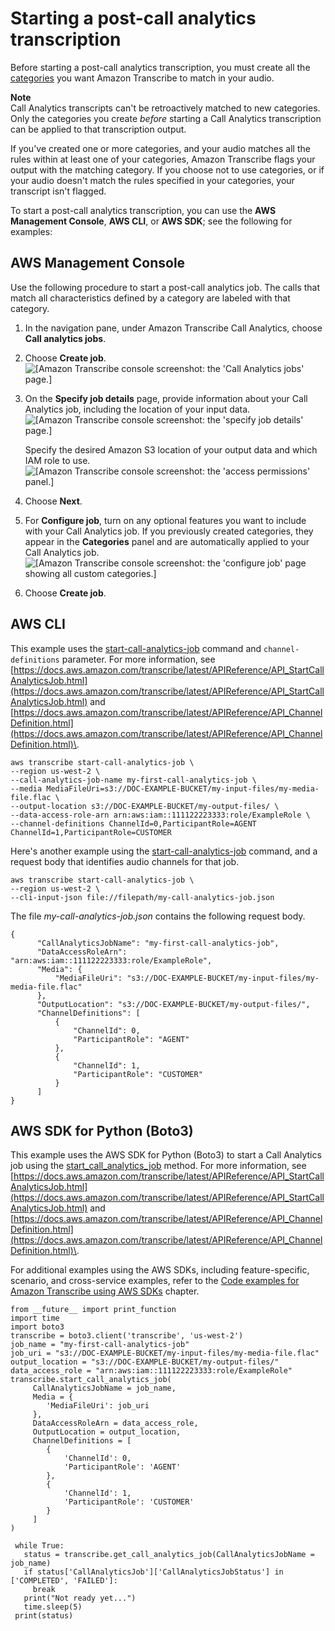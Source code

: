 # Starting a post\-call analytics transcription<a name="tca-start-batch"></a>

Before starting a post\-call analytics transcription, you must create all the [categories](tca-categories-batch.md) you want Amazon Transcribe to match in your audio\.

**Note**  
Call Analytics transcripts can't be retroactively matched to new categories\. Only the categories you create *before* starting a Call Analytics transcription can be applied to that transcription output\.

If you've created one or more categories, and your audio matches all the rules within at least one of your categories, Amazon Transcribe flags your output with the matching category\. If you choose not to use categories, or if your audio doesn't match the rules specified in your categories, your transcript isn't flagged\.

To start a post\-call analytics transcription, you can use the **AWS Management Console**, **AWS CLI**, or **AWS SDK**; see the following for examples:

## AWS Management Console<a name="analytics-start-console-batch"></a>

Use the following procedure to start a post\-call analytics job\. The calls that match all characteristics defined by a category are labeled with that category\.

1. In the navigation pane, under Amazon Transcribe Call Analytics, choose **Call analytics jobs**\.

1. Choose **Create job**\.  
![\[Amazon Transcribe console screenshot: the 'Call Analytics jobs' page.\]](http://docs.aws.amazon.com/transcribe/latest/dg/images/analytics-start.png)

1. On the **Specify job details** page, provide information about your Call Analytics job, including the location of your input data\.  
![\[Amazon Transcribe console screenshot: the 'specify job details' page.\]](http://docs.aws.amazon.com/transcribe/latest/dg/images/analytics-start-settings1.png)

   Specify the desired Amazon S3 location of your output data and which IAM role to use\.  
![\[Amazon Transcribe console screenshot: the 'access permissions' panel.\]](http://docs.aws.amazon.com/transcribe/latest/dg/images/analytics-start-settings2.png)

1. Choose **Next**\.

1. For **Configure job**, turn on any optional features you want to include with your Call Analytics job\. If you previously created categories, they appear in the **Categories** panel and are automatically applied to your Call Analytics job\.  
![\[Amazon Transcribe console screenshot: the 'configure job' page showing all custom categories.\]](http://docs.aws.amazon.com/transcribe/latest/dg/images/analytics-start-configure.png)

1. Choose **Create job**\.

## AWS CLI<a name="analytics-start-cli"></a>

This example uses the [start\-call\-analytics\-job](https://awscli.amazonaws.com/v2/documentation/api/latest/reference/transcribe/start-call-analytics-job.html) command and `channel-definitions` parameter\. For more information, see [https://docs.aws.amazon.com/transcribe/latest/APIReference/API_StartCallAnalyticsJob.html](https://docs.aws.amazon.com/transcribe/latest/APIReference/API_StartCallAnalyticsJob.html) and [https://docs.aws.amazon.com/transcribe/latest/APIReference/API_ChannelDefinition.html](https://docs.aws.amazon.com/transcribe/latest/APIReference/API_ChannelDefinition.html)\.

```
aws transcribe start-call-analytics-job \
--region us-west-2 \
--call-analytics-job-name my-first-call-analytics-job \
--media MediaFileUri=s3://DOC-EXAMPLE-BUCKET/my-input-files/my-media-file.flac \
--output-location s3://DOC-EXAMPLE-BUCKET/my-output-files/ \
--data-access-role-arn arn:aws:iam::111122223333:role/ExampleRole \
--channel-definitions ChannelId=0,ParticipantRole=AGENT ChannelId=1,ParticipantRole=CUSTOMER
```

Here's another example using the [start\-call\-analytics\-job](https://awscli.amazonaws.com/v2/documentation/api/latest/reference/transcribe/start-call-analytics-job.html) command, and a request body that identifies audio channels for that job\.

```
aws transcribe start-call-analytics-job \
--region us-west-2 \
--cli-input-json file://filepath/my-call-analytics-job.json
```

The file *my\-call\-analytics\-job\.json* contains the following request body\.

```
{
      "CallAnalyticsJobName": "my-first-call-analytics-job",
      "DataAccessRoleArn": "arn:aws:iam::111122223333:role/ExampleRole",
      "Media": {
          "MediaFileUri": "s3://DOC-EXAMPLE-BUCKET/my-input-files/my-media-file.flac"
      },
      "OutputLocation": "s3://DOC-EXAMPLE-BUCKET/my-output-files/",
      "ChannelDefinitions": [
          {
              "ChannelId": 0,
              "ParticipantRole": "AGENT"
          },
          {
              "ChannelId": 1,
              "ParticipantRole": "CUSTOMER"
          }
      ]
}
```

## AWS SDK for Python \(Boto3\)<a name="analytics-start-python-batch"></a>

This example uses the AWS SDK for Python \(Boto3\) to start a Call Analytics job using the [start\_call\_analytics\_job](https://boto3.amazonaws.com/v1/documentation/api/latest/reference/services/transcribe.html#TranscribeService.Client.start_call_analytics_job) method\. For more information, see [https://docs.aws.amazon.com/transcribe/latest/APIReference/API_StartCallAnalyticsJob.html](https://docs.aws.amazon.com/transcribe/latest/APIReference/API_StartCallAnalyticsJob.html) and [https://docs.aws.amazon.com/transcribe/latest/APIReference/API_ChannelDefinition.html](https://docs.aws.amazon.com/transcribe/latest/APIReference/API_ChannelDefinition.html)\.

For additional examples using the AWS SDKs, including feature\-specific, scenario, and cross\-service examples, refer to the [Code examples for Amazon Transcribe using AWS SDKs](service_code_examples.md) chapter\.

```
from __future__ import print_function
import time
import boto3
transcribe = boto3.client('transcribe', 'us-west-2')
job_name = "my-first-call-analytics-job"
job_uri = "s3://DOC-EXAMPLE-BUCKET/my-input-files/my-media-file.flac"
output_location = "s3://DOC-EXAMPLE-BUCKET/my-output-files/"
data_access_role = "arn:aws:iam::111122223333:role/ExampleRole"
transcribe.start_call_analytics_job(
     CallAnalyticsJobName = job_name,
     Media = {
        'MediaFileUri': job_uri
     },
     DataAccessRoleArn = data_access_role,
     OutputLocation = output_location,
     ChannelDefinitions = [
        {
            'ChannelId': 0, 
            'ParticipantRole': 'AGENT'
        },
        {
            'ChannelId': 1, 
            'ParticipantRole': 'CUSTOMER'
        }
     ]
)
    
 while True:
   status = transcribe.get_call_analytics_job(CallAnalyticsJobName = job_name)
   if status['CallAnalyticsJob']['CallAnalyticsJobStatus'] in ['COMPLETED', 'FAILED']:
     break
   print("Not ready yet...")
   time.sleep(5)
 print(status)
```